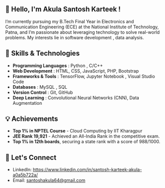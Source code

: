 ## 👋 Hello, I'm Akula Santosh Karteek !
I’m currently pursuing my B.Tech Final Year in Electronics and Communication Engineering (ECE) at the National Institute of Technology, Patna, and I’m passionate about leveraging technology to solve real-world problems. My interests lie in software development , data analysis.
## 🚀 Skills & Technologies
* **Programming Languages** : Python , C/C++ 
* **Web Development** : HTML, CSS, JavaScript, PHP, Bootstrap
* **Frameworks & Tools** : TensorFlow, Jupyter Notebook , Visual Studio Code
* **Databases** : MySQL , SQL
* **Version Control** : Git, GitHub
* **Deep Learning** : Convolutional Neural Networks (CNN), Data Augmentation
## 💡 Achievements
* **Top 1% in NPTEL Course** - Cloud Computing by IIT Kharagpur
* **JEE Rank 19,921** - Achieved an All-India Rank in the competitive exam.
* **Top 1% in 12th boards**, securing a state rank with a score of 988/1000.
## 🌱 Let's Connect
* LinkedIn: https://www.linkedin.com/in/santosh-karteek-akula-a0a5b722a/
* Email: santoshakula64@gmail.com
